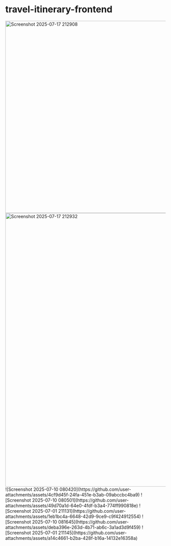 # travel-itinerary-frontend

<img width="1881" height="602" alt="Screenshot 2025-07-17 212908" src="https://github.com/user-attachments/assets/03091ff3-a190-4298-bd88-1dd6f6a30594" />

<img width="1877" height="857" alt="Screenshot 2025-07-17 212932" src="https://github.com/user-attachments/assets/08509e6b-4cbc-4c8c-9735-b95758193f21" />
![Screenshot 2025-07-10 080420](https://github.com/user-attachments/assets/4cf9d45f-24fa-451e-b3ab-09abccbc4ba9)
![Screenshot 2025-07-10 080501](https://github.com/user-attachments/assets/49d70a1d-64e0-4fdf-b3a4-774ff990818e)
![Screenshot 2025-07-01 211131](https://github.com/user-attachments/assets/1eb1bc4a-6648-42d9-9ce9-c9f424912554)
![Screenshot 2025-07-10 081645](https://github.com/user-attachments/assets/deba396e-263d-4b71-ab6c-3a1ad3d9f459)
![Screenshot 2025-07-01 211145](https://github.com/user-attachments/assets/a14c4661-b2ba-428f-b16a-14132e16358a)

